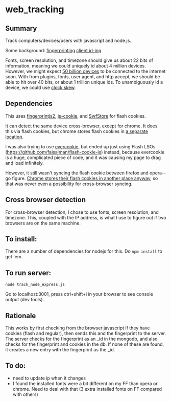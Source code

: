 # web_tracking

## Summary
Track computers/devices/users with javascript and node.js.

Some background:
[fingerprinting](https://wiki.mozilla.org/Fingerprinting)
[client id-ing](https://www.chromium.org/Home/chromium-security/client-identification-mechanisms)

Fonts, screen resolution, and timezone should give us about 22 bits of information, meaning we could uniquely id about 4 million devices.  However, we might expect [50 billion devices](http://www.statista.com/statistics/471264/iot-number-of-connected-devices-worldwide/) to be connected to the internet soon.  With from plugins, fonts, user agent, and http accept, we should be able to hit over 40 bits, or about 1 trillion unique ids.  To unambiguously id a device, we could use [clock skew](https://www.usenix.org/legacy/event/sec08/tech/full_papers/zander/zander_html/).

## Dependencies
This uses [fingerprintjs2](https://github.com/Valve/fingerprintjs2), [js-cookie](https://github.com/js-cookie/js-cookie), and [SwfStore](https://github.com/nfriedly/Javascript-Flash-Cookies) for flash cookies.

It can detect the same device cross-browser, except for chrome.  It does this via flash cookies, but chrome stores flash cookies in [a separate location](http://askubuntu.com/questions/40080/where-are-flash-cookies-stored).

I was also trying to use [evercookie](https://github.com/samyk/evercookie), but ended up just using
Flash LSOs (https://github.com/faisalman/flash-cookie-js) instead, because evercookie is a huge, complicated piece of code, and it was causing my page to drag and load infinitely.

However, it still wasn't syncing the flash cookie between firefox and opera--go figure.  [Chrome stores their flash cookies in another place anyway](http://askubuntu.com/questions/40080/where-are-flash-cookies-stored), so that was never even a possibility for cross-browser syncing.

## Cross browser detection
For cross-browser detection, I chose to use fonts, screen resolution, and timezone.  This, coupled with the IP address, is what I use to figure out if two browsers are on the same machine.

## To install:
There are a number of dependencies for nodejs for this.  Do `npm install` to get 'em.

## To run server:
`node track_node_express.js`

Go to localhost:3001, press ctrl+shift+i in your browser to see console output (dev tools).

## Rationale
This works by first checking from the browser javascript if they have cookies (flash and regular), then sends this and the fingerprint to the server.  The server checks for the fingerprint as an \_id in the mongodb, and also checks for the fingerprint and cookies in the db.  If none of these are found, it creates a new entry with the fingerprint as the \_id.

## To do:
* need to update ip when it changes
* I found the installed fonts were a bit different on my FF than opera or chrome.  Need to deal with that (3 extra installed fonts on FF compared with others)
